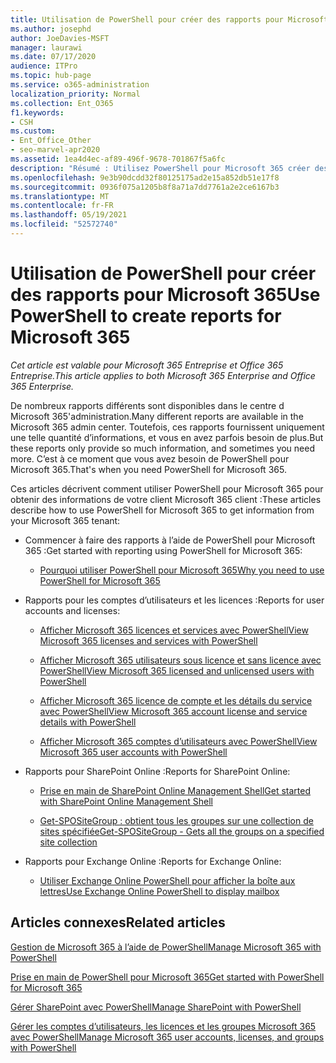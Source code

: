 ```yaml
---
title: Utilisation de PowerShell pour créer des rapports pour Microsoft 365
ms.author: josephd
author: JoeDavies-MSFT
manager: laurawi
ms.date: 07/17/2020
audience: ITPro
ms.topic: hub-page
ms.service: o365-administration
localization_priority: Normal
ms.collection: Ent_O365
f1.keywords:
- CSH
ms.custom:
- Ent_Office_Other
- seo-marvel-apr2020
ms.assetid: 1ea4d4ec-af89-496f-9678-701867f5a6fc
description: "Résumé : Utilisez PowerShell pour Microsoft 365 créer des rapports que vous ne pouvez pas produire dans le centre d’administration Microsoft 365'administration."
ms.openlocfilehash: 9e3b90dcdd32f80125175ad2e15a852db51e17f8
ms.sourcegitcommit: 0936f075a1205b8f8a71a7dd7761a2e2ce6167b3
ms.translationtype: MT
ms.contentlocale: fr-FR
ms.lasthandoff: 05/19/2021
ms.locfileid: "52572740"
---
```

# <a name="use-powershell-to-create-reports-for-microsoft-365"></a><span data-ttu-id="e332f-103">Utilisation de PowerShell pour créer des rapports pour Microsoft 365</span><span class="sxs-lookup"><span data-stu-id="e332f-103">Use PowerShell to create reports for Microsoft 365</span></span>

<span data-ttu-id="e332f-104">*Cet article est valable pour Microsoft 365 Entreprise et Office 365 Entreprise.*</span><span class="sxs-lookup"><span data-stu-id="e332f-104">*This article applies to both Microsoft 365 Enterprise and Office 365 Enterprise.*</span></span>

<span data-ttu-id="e332f-105">De nombreux rapports différents sont disponibles dans le centre d Microsoft 365'administration.</span><span class="sxs-lookup"><span data-stu-id="e332f-105">Many different reports are available in the Microsoft 365 admin center.</span></span> <span data-ttu-id="e332f-106">Toutefois, ces rapports fournissent uniquement une telle quantité d’informations, et vous en avez parfois besoin de plus.</span><span class="sxs-lookup"><span data-stu-id="e332f-106">But these reports only provide so much information, and sometimes you need more.</span></span> <span data-ttu-id="e332f-107">C’est à ce moment que vous avez besoin de PowerShell pour Microsoft 365.</span><span class="sxs-lookup"><span data-stu-id="e332f-107">That's when you need PowerShell for Microsoft 365.</span></span>
  
<span data-ttu-id="e332f-108">Ces articles décrivent comment utiliser PowerShell pour Microsoft 365 pour obtenir des informations de votre client Microsoft 365 client :</span><span class="sxs-lookup"><span data-stu-id="e332f-108">These articles describe how to use PowerShell for Microsoft 365 to get information from your Microsoft 365 tenant:</span></span>
  
- <span data-ttu-id="e332f-109">Commencer à faire des rapports à l’aide de PowerShell pour Microsoft 365 :</span><span class="sxs-lookup"><span data-stu-id="e332f-109">Get started with reporting using PowerShell for Microsoft 365:</span></span>
    
  - [<span data-ttu-id="e332f-110">Pourquoi utiliser PowerShell pour Microsoft 365</span><span class="sxs-lookup"><span data-stu-id="e332f-110">Why you need to use PowerShell for Microsoft 365</span></span>](./why-you-need-to-use-microsoft-365-powershell.md)
    
    
- <span data-ttu-id="e332f-111">Rapports pour les comptes d’utilisateurs et les licences :</span><span class="sxs-lookup"><span data-stu-id="e332f-111">Reports for user accounts and licenses:</span></span>
    
  - [<span data-ttu-id="e332f-112">Afficher Microsoft 365 licences et services avec PowerShell</span><span class="sxs-lookup"><span data-stu-id="e332f-112">View Microsoft 365 licenses and services with PowerShell</span></span>](view-licenses-and-services-with-microsoft-365-powershell.md)
    
  - [<span data-ttu-id="e332f-113">Afficher Microsoft 365 utilisateurs sous licence et sans licence avec PowerShell</span><span class="sxs-lookup"><span data-stu-id="e332f-113">View Microsoft 365 licensed and unlicensed users with PowerShell</span></span>](view-licensed-and-unlicensed-users-with-microsoft-365-powershell.md)
    
  - [<span data-ttu-id="e332f-114">Afficher Microsoft 365 licence de compte et les détails du service avec PowerShell</span><span class="sxs-lookup"><span data-stu-id="e332f-114">View Microsoft 365 account license and service details with PowerShell</span></span>](view-account-license-and-service-details-with-microsoft-365-powershell.md)
    
  - [<span data-ttu-id="e332f-115">Afficher Microsoft 365 comptes d’utilisateurs avec PowerShell</span><span class="sxs-lookup"><span data-stu-id="e332f-115">View Microsoft 365 user accounts with PowerShell</span></span>](view-user-accounts-with-microsoft-365-powershell.md)
    
- <span data-ttu-id="e332f-116">Rapports pour SharePoint Online :</span><span class="sxs-lookup"><span data-stu-id="e332f-116">Reports for SharePoint Online:</span></span>
    
  - [<span data-ttu-id="e332f-117">Prise en main de SharePoint Online Management Shell</span><span class="sxs-lookup"><span data-stu-id="e332f-117">Get started with SharePoint Online Management Shell</span></span>](/powershell/sharepoint/sharepoint-online/connect-sharepoint-online)
    
  - [<span data-ttu-id="e332f-118">Get-SPOSiteGroup : obtient tous les groupes sur une collection de sites spécifiée</span><span class="sxs-lookup"><span data-stu-id="e332f-118">Get-SPOSiteGroup - Gets all the groups on a specified site collection</span></span>](/powershell/module/sharepoint-online/get-spositegroup)
    
- <span data-ttu-id="e332f-119">Rapports pour Exchange Online :</span><span class="sxs-lookup"><span data-stu-id="e332f-119">Reports for Exchange Online:</span></span>
    
  - [<span data-ttu-id="e332f-120">Utiliser Exchange Online PowerShell pour afficher la boîte aux lettres</span><span class="sxs-lookup"><span data-stu-id="e332f-120">Use Exchange Online PowerShell to display mailbox</span></span>](/exchange/recipients-in-exchange-online/manage-user-mailboxes/use-powershell-to-display-mailbox-information)
    
    
## <a name="related-articles"></a><span data-ttu-id="e332f-121">Articles connexes</span><span class="sxs-lookup"><span data-stu-id="e332f-121">Related articles</span></span>

[<span data-ttu-id="e332f-122">Gestion de Microsoft 365 à l’aide de PowerShell</span><span class="sxs-lookup"><span data-stu-id="e332f-122">Manage Microsoft 365 with PowerShell</span></span>](manage-microsoft-365-with-microsoft-365-powershell.md)
  
[<span data-ttu-id="e332f-123">Prise en main de PowerShell pour Microsoft 365</span><span class="sxs-lookup"><span data-stu-id="e332f-123">Get started with PowerShell for Microsoft 365</span></span>](getting-started-with-microsoft-365-powershell.md)
  
[<span data-ttu-id="e332f-124">Gérer SharePoint avec PowerShell</span><span class="sxs-lookup"><span data-stu-id="e332f-124">Manage SharePoint with PowerShell</span></span>](manage-sharepoint-online-with-microsoft-365-powershell.md)
  
[<span data-ttu-id="e332f-125">Gérer les comptes d’utilisateurs, les licences et les groupes Microsoft 365 avec PowerShell</span><span class="sxs-lookup"><span data-stu-id="e332f-125">Manage Microsoft 365 user accounts, licenses, and groups with PowerShell</span></span>](manage-user-accounts-and-licenses-with-microsoft-365-powershell.md)
